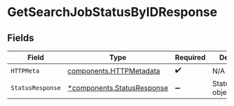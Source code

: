 # GetSearchJobStatusByIDResponse


## Fields

| Field                                                                   | Type                                                                    | Required                                                                | Description                                                             |
| ----------------------------------------------------------------------- | ----------------------------------------------------------------------- | ----------------------------------------------------------------------- | ----------------------------------------------------------------------- |
| `HTTPMeta`                                                              | [components.HTTPMetadata](../../models/components/httpmetadata.md)      | :heavy_check_mark:                                                      | N/A                                                                     |
| `StatusResponse`                                                        | [*components.StatusResponse](../../models/components/statusresponse.md) | :heavy_minus_sign:                                                      | StatusResponse object                                                   |